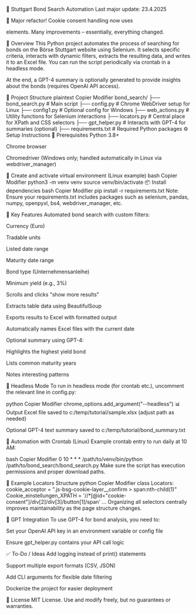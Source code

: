 🏦 Stuttgart Bond Search Automation
Last major update: 23.4.2025

🎉 Major refactor! Cookie consent handling now uses <aside> elements. Many improvements – essentially, everything changed.

📌 Overview
This Python project automates the process of searching for bonds on the Börse Stuttgart website using Selenium. It selects specific criteria, interacts with dynamic filters, extracts the resulting data, and writes it to an Excel file. You can run the script periodically via crontab in a headless mode.

At the end, a GPT-4 summary is optionally generated to provide insights about the bonds (requires OpenAI API access).

🧩 Project Structure
plaintext
Copier
Modifier
bond_search/
├── bond_search.py            # Main script
├── config.py                 # Chrome WebDriver setup for Linux
├── config1.py                # Optional config for Windows
├── web_actions.py           # Utility functions for Selenium interactions
├── locators.py              # Central place for XPath and CSS selectors
├── gpt_helper.py            # Interacts with GPT-4 for summaries (optional)
├── requirements.txt         # Required Python packages
⚙️ Setup Instructions
🔐 Prerequisites
Python 3.8+

Chrome browser

Chromedriver (Windows only; handled automatically in Linux via webdriver_manager)

🐍 Create and activate virtual environment (Linux example)
bash
Copier
Modifier
python3 -m venv venv
source venv/bin/activate
📦 Install dependencies
bash
Copier
Modifier
pip install -r requirements.txt
Note: Ensure your requirements.txt includes packages such as selenium, pandas, numpy, openpyxl, bs4, webdriver_manager, etc.

🧠 Key Features
Automated bond search with custom filters:

Currency (Euro)

Tradable units

Listed date range

Maturity date range

Bond type (Unternehmensanleihe)

Minimum yield (e.g., 3%)

Scrolls and clicks "show more results"

Extracts table data using BeautifulSoup

Exports results to Excel with formatted output

Automatically names Excel files with the current date

Optional summary using GPT-4:

Highlights the highest yield bond

Lists common maturity years

Notes interesting patterns

🤖 Headless Mode
To run in headless mode (for crontab etc.), uncomment the relevant line in config.py:

python
Copier
Modifier
chrome_options.add_argument("--headless")
📊 Output
Excel file saved to c:/temp/tutorial/sample.xlsx (adjust path as needed)

Optional GPT-4 text summary saved to c:/temp/tutorial/bond_summary.txt

📅 Automation with Crontab (Linux)
Example crontab entry to run daily at 10 AM:

bash
Copier
Modifier
0 10 * * * /path/to/venv/bin/python /path/to/bond_search/bond_search.py
Make sure the script has execution permissions and proper download paths.

🧪 Example Locators Structure
python
Copier
Modifier
class Locators:
    cookie_acceptor = ".js-bsg-cookie-layer__confirm > span:nth-child(1)"
    Cookie_einstellungen_XPATH = '//*[@id="cookie-consent"]/div[2]/div[3]/button[1]/span'
    ...
Organizing all selectors centrally improves maintainability as the page structure changes.

🧠 GPT Integration
To use GPT-4 for bond analysis, you need to:

Set your OpenAI API key in an environment variable or config file

Ensure gpt_helper.py contains your API call logic

✅ To-Do / Ideas
Add logging instead of print() statements

Support multiple export formats (CSV, JSON)

Add CLI arguments for flexible date filtering

Dockerize the project for easier deployment

📝 License
MIT License. Use and modify freely, but no guarantees or warranties.

